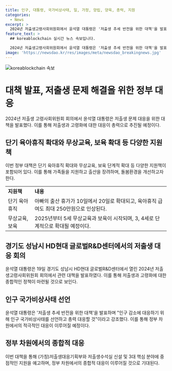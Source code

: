 ```yaml
---
title: 인구, 대통령, 국가비상사태, 일, 가정, 양립, 양육, 총력, 지원
categories:
  - News
excerpt: >
  2024년 저출생고령사회위원회에서 윤석열 대통령은 '저출생 추세 반전을 위한 대책'을 발표했다. 이에 따라 2주 단기 육아휴직이 도입되고, 아빠의 출산휴가가 10일에서 20일로 확대된다. 무상교육‧보육도 단계적으로 확대될 예정이며, 출산가구에는 주택공급을 확대하고 추가 우대금리를 적용하는 등의 혜택이 제공된다. 정부는 '인구 국가비상사태'를 선언하고 저출생 대응기획부와 수석실을 신설하여 총력을 기울일 계획이다.
feature_text: >
  ## koreablockchain 실시간 뉴스 속보입니다.

  2024년 저출생고령사회위원회에서 윤석열 대통령은 '저출생 추세 반전을 위한 대책'을 발표했다. 이에 따라 2주 단기 육아휴직이 도입되고, 아빠의 출산휴가가 10일에서 20일로 확대된다. 무상교육‧보육도 단계적으로 확대될 예정이며, 출산가구에는 주택공급을 확대하고 추가 우대금리를 적용하는 등의 혜택이 제공된다. 정부는 '인구 국가비상사태'를 선언하고 저출생 대응기획부와 수석실을 신설하여 총력을 기울일 계획이다.
image: 'https://newsdao.kr/res/images/meta/newsdao_breakingnews.jpg'
---
```


<p><img src="https://newsdao.kr/res/images/meta/newsdao_breakingnews.jpg" alt="koreablockchain 속보" /></p>

<h1>대책 발표, 저출생 문제 해결을 위한 정부 대응</h1>

<p data-ke-size="size16">2024년 저출생 고령사회위원회 회의에서 윤석열 대통령은 저출생 문제 대응을 위한 대책을 발표했다. 이를 통해 저출생과 고령화에 대한 대응이 총력으로 추진될 예정이다.</p>

<h2>단기 육아휴직 확대와 무상교육, 보육 확대 등 다양한 지원책</h2>

<p data-ke-size="size16">이번 정부 대책은 단기 육아휴직 확대와 무상교육, 보육 단계적 확대 등 다양한 지원책이 포함되어 있다. 이를 통해 가족들을 지원하고 출산을 장려하며, 돌봄환경을 개선하고자 한다.</p>

<table>
    <tr>
        <td><b>지원책</b></td>
        <td><b>내용</b></td>
    </tr>
    <tr>
        <td>단기 육아휴직</td>
        <td>아빠의 출산 휴가가 10일에서 20일로 확대되고, 육아휴직 급여도 최대 250만원으로 인상된다.</td>
    </tr>
    <tr>
        <td>무상교육, 보육</td>
        <td>2025년부터 5세 무상교육과 보육이 시작되며, 3, 4세로 단계적으로 확대될 예정이다.</td>
    </tr>
</table>

<h2>경기도 성남시 HD현대 글로벌R&D센터에서의 저출생 대응 회의</h2>

<p data-ke-size="size16">윤석열 대통령은 19일 경기도 성남시 HD현대 글로벌R&D센터에서 열린 2024년 저출생고령사회위원회 회의에서 관련 대책을 발표하였다. 이를 통해 저출생과 고령화에 대한 종합적인 정책이 마련될 것으로 보인다.</p>

<h2>인구 국가비상사태 선언</h2>

<p data-ke-size="size16">윤석열 대통령은 '저출생 추세 반전을 위한 대책'을 발표하며 "인구 감소에 대응하기 위해 인구 국가비상사태를 선언하고 총력 대응할 것"이라고 강조했다. 이를 통해 정부 차원에서의 적극적인 대응이 이루어질 예정이다.</p>

<h2>정부 차원에서의 종합적 대응</h2>

<p data-ke-size="size16">이번 대책을 통해 (가칭)저출생대응기획부와 저출생수석실 신설 및 3대 핵심 분야에 중점적인 지원을 예고하며, 정부 차원에서의 종합적 대응이 이루어질 것으로 기대된다.</p>

